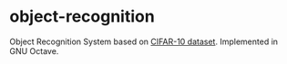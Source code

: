 object-recognition
==================

Object Recognition System based on [CIFAR-10 dataset](http://www.cs.toronto.edu/~kriz/cifar.html).
Implemented in GNU Octave.

